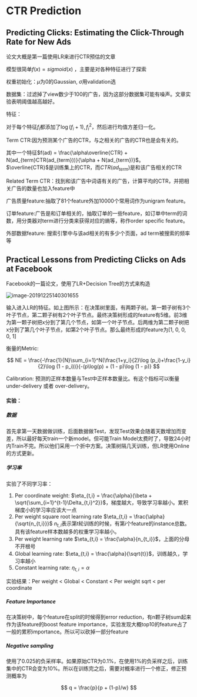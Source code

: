# CTR Prediction



##  Predicting Clicks: Estimating the Click-Through Rate for New Ads

论文大概是第一篇使用LR来进行CTR预估的文章

模型很简单$f(x) = sigmoid(x)$ ，主要是对各种特征进行了探索

权重初始化：$\mu$为0的Gaussian, $\sigma$用validation选

数据集：过滤掉了view数少于100的广告，因为这部分数据集可能有噪声。文章实验表明阈值越高越好。

特征：

对于每个特征$f_i$都添加了$\log(f_i + 1), f_i^2$，然后进行均值方差归一化。

Term CTR:因为预测某个广告的CTR，与之相关的广告的CTR也是会有关的。

其中一个特征$f(ad) = \frac{\alpha\overline{CTR} + N(ad_{term}CTR(ad_{term}))}{\alpha + N(ad_{term})}$。$\overline{CTR}$是训练集上的CTR，而$CTR(ad_{term})$是和该广告相关的CTR

Related Term CTR：找到和该广告中词语有关的广告，计算平均的CTR，并把相关广告的数量也加入feature中

广告质量feature:抽取了81个feature外加10000个常用词作为unigram feature。

订单feature:广告是和订单相关的，抽取订单的一些feature，如订单中term的词数，用分类器对term进行分类来获得对应的熵等，称作order specific feature。

外部数据feature: 搜索引擎中与该ad相关的有多少个页面，ad term被搜索的频率等

## Practical Lessons from Predicting Clicks on Ads at Facebook

Facebook的一篇论文，使用了LR+Decision Tree的方式来构造

![image-20191225140301655](/Users/changsheng.xiang/Learn/Tutorials/Notes/PersonalPlan/notes/paper/images/LR_DR_1.png)



输入进入LR的特征。如上图所示：在决策树里面，有两颗子树。第一颗子树有3个叶子节点，第二颗子树有2个叶子节点。最终决策树形成的feature有5维。前3维为第一颗子树把x分到了第几个节点，如第一个叶子节点。后两维为第二颗子树把x分到了第几个叶子节点，如第2个叶子节点。那么最终形成的feature为[1, 0, 0, 0, 1]



衡量的Metric:

$$
NE = \frac{-\frac{1}{N}\sum_{i=1}^N(\frac{1+y_i}{2}\log (p_i)+\frac{1-y_i}{2}\log (1 - p_i))}{-(p\log(p) + (1 - p)\log (1 - p)}
$$

Calibration: 预测的正样本数量与Test中正样本数量比。有这个指标可以衡量under-delivery 或者 over-delivery。



#### 实验：

##### 数据

首先拿第一天数据做训练，后面数据做Test，发现Test效果会随着天数增加而变差，所以最好每天train一个新model。但可能Train Model太费时了，导致24小时内Train不完。所以他们采用一个折中方案。决策树隔几天训练，但LR使用Online的方式更新。

##### 学习率

实验了不同学习率：

1. Per coordinate weight: $\eta_{t,i} = \frac{\alpha}{\beta + \sqrt{\sum_{i=1}^{t-1}\Delta_{t,i}^2}}$，梯度越大，导致学习率越小。累积梯度小的学习率应该大一点
2. Per weight square root learning rate $\eta_{t,i} = \frac{\alpha}{\sqrt{n_{t,i}}}$ $n_{t,i}$表示第t轮训练的时候，有第$i$个feature的instance总数。具有该feature样本数越多的权重学习率越小。
3. Per weight learning rate $\eta_{t,i} = \frac{\alpha}{n_{t_i}}$，上面的分母不开根号
4. Global learning rate: $\eta_{t,i} = \frac{\alpha}{\sqrt{t}}$，训练越久，学习率越小
5. Constant learning rate: $\eta_{t,i} = \alpha$

实验结果：Per weight < Global < Constant < Per weight sqrt < per coordinate

##### Feature Importance

在决策树中，每个feature在split的时候得到error reduction，有n颗子树sum起来作为该feature的boost feature importance，实验发现大概top10的feature占了一般的累积importance。所以可以砍掉一部分feature

##### Negative sampling

使用了0.025的负采样率。如果原始CTR为0.1%，在使用1%的负采样之后，训练集中的CTR会变为10%。所以在训练完之后，需要对概率进行一个修正，修正预测概率为

$$
q = \frac{p}{p + (1-p)/w}
$$